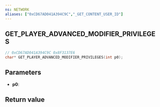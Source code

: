 ```yaml
---
ns: NETWORK
aliases: ["0xCD67AD041A394C9C","_GET_CONTENT_USER_ID"]
---
```

## GET_PLAYER_ADVANCED_MODIFIER_PRIVILEGES

```c
// 0xCD67AD041A394C9C 0x8F3137E6
char* GET_PLAYER_ADVANCED_MODIFIER_PRIVILEGES(int p0);
```


## Parameters
* **p0**: 

## Return value
